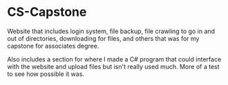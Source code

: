 # CS-Capstone
Website that includes login system, file backup, file crawling to go in and out of directories, downloading for files, and others that was for my capstone for associates degree.

Also includes a section for where I made a C# program that could interface with the website and upload files but isn't really used much. More of a test to see how possible it was.
